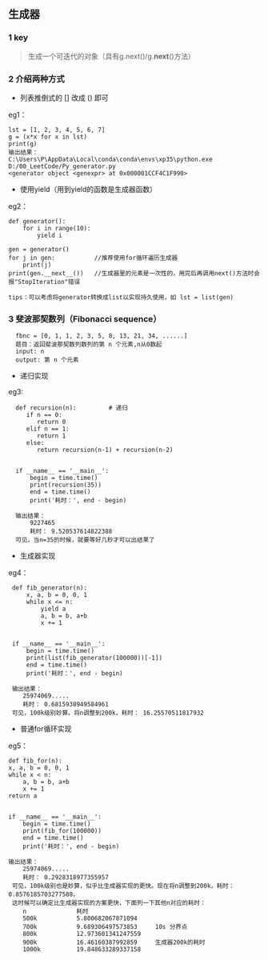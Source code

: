 ## 生成器
### 1 key
   > 生成一个可迭代的对象（具有g.next()/g.__next__()方法）
### 2 介绍两种方式
* 列表推倒式的 [] 改成 () 即可

eg1：

    lst = [1, 2, 3, 4, 5, 6, 7]
    g = (x*x for x in lst)
    print(g)
    输出结果：
    C:\Users\P\AppData\Local\conda\conda\envs\xp35\python.exe D:/00_LeetCode/Py_generator.py
    <generator object <genexpr> at 0x000001CCF4C1F990>

* 使用yield（用到yield的函数是生成器函数）

eg2：

    def generator():
	    for i in range(10):
	        yield i

	gen = generator()
	for j in gen:           //推荐使用for循环遍历生成器
	    print(j)
	print(gen.__next__())   //生成器里的元素是一次性的，用完后再调用next()方法时会报"StopIteration"错误

    tips：可以考虑将generator转换成list以实现持久使用，如 lst = list(gen)

### 3 斐波那契数列（Fibonacci sequence）
      fbnc = [0, 1, 1, 2, 3, 5, 8, 13, 21, 34, ......]
      题目：返回斐波那契数列数列的第 n 个元素,n从0数起
      input: n
      output: 第 n 个元素

* 递归实现

eg3:

	  def recursion(n):         # 递归
	     if n == 0:
	        return 0
	     elif n == 1:
	        return 1
	     else:
	        return recursion(n-1) + recursion(n-2)


	  if __name__ == '__main__':
	      begin = time.time()
	      print(recursion(35))
	      end = time.time()
	      print('耗时：', end - begin)

      输出结果：
          9227465
          耗时： 9.520537614822388
      可见，当n=35的时候，就要等好几秒才可以出结果了

* 生成器实现

eg4：
 
     def fib_generator(n):
	     x, a, b = 0, 0, 1
	     while x <= n:
	         yield a
	         a, b = b, a+b
	         x += 1


	 if __name__ == '__main__':
	     begin = time.time()
	     print(list(fib_generator(100000))[-1])
	     end = time.time()
	     print('耗时：', end - begin)

     输出结果：
        25974069.....
        耗时： 0.6815938949584961
     可见，100k级别妙算。将n调整到200k，耗时： 16.25570511817932


* 普通for循环实现

eg5：

    def fib_for(n):
    x, a, b = 0, 0, 1
    while x < n:
        a, b = b, a+b
        x += 1
    return a


	if __name__ == '__main__':
	    begin = time.time()
        print(fib_for(100000))
        end = time.time()
        print('耗时：', end - begin)

    输出结果：
        25974069.....
        耗时： 0.2928318977355957
     可见，100k级别也是妙算，似乎比生成器实现的更快。现在将n调整到200k，耗时：0.8576185703277588，
     这时候可以确定比生成器实现的方案更快，下面列一下其他n对应的耗时：
        n              耗时
        500k           5.800682067871094
        700k           9.689306497573853     10s 分界点
        800k           12.973601341247559
        900k           16.46160387992859     生成器200k的耗时
        1000k          19.848633289337158

        